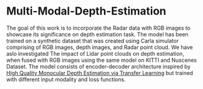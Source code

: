 # Multi-Modal-Depth-Estimation
The goal of this work is to incorporate the Radar data with RGB images to showcase its significance on depth estimation task.
The model has been trained on a synthetic dataset that was created using Carla simulator comprising of RGB images, depth images, and Radar point cloud.
We have aslo investigated The impact of Lidar point clouds on depth estimation, when
fused with RGB images using the same model on KITTI and Nuscenes Dataset.
The model consists of encoder-decoder architecture inspired by [High Quality Monocular Depth Estimation via Transfer Learning](https://arxiv.org/abs/1812.11941) but trained with different input modality and loss functions.
